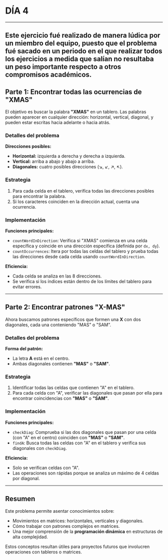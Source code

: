 # DÍA 4
---
Este ejercicio fué realizado de manera lúdica por un miembro del equipo, puesto que el problema fué sacado en un periodo en el que realizar todos los ejercicios a medida que salían no resultaba un peso importante respecto a otros compromisos académicos.
---

## Parte 1: Encontrar todas las ocurrencias de "XMAS"

El objetivo es buscar la palabra **"XMAS"** en un tablero. Las palabras pueden aparecer en cualquier dirección: horizontal, vertical, diagonal, y pueden estar escritas hacia adelante o hacia atrás.

### Detalles del problema

**Direcciones posibles:**
- **Horizontal:** izquierda a derecha y derecha a izquierda.
- **Vertical:** arriba a abajo y abajo a arriba.
- **Diagonales:** cuatro posibles direcciones (↘, ↙, ↗, ↖).

### Estrategia
1. Para cada celda en el tablero, verifica todas las direcciones posibles para encontrar la palabra.
2. Si los caracteres coinciden en la dirección actual, cuenta una ocurrencia.

### Implementación

**Funciones principales:**
- `countWordInDirection`: Verifica si "XMAS" comienza en una celda específica y coincide en una dirección específica (definida por `dx, dy`).
- `countOccurrences`: Itera por todas las celdas del tablero y prueba todas las direcciones desde cada celda usando `countWordInDirection`.

**Eficiencia:**
- Cada celda se analiza en las 8 direcciones.
- Se verifica si los índices están dentro de los límites del tablero para evitar errores.

---

## Parte 2: Encontrar patrones "X-MAS"

Ahora buscamos patrones específicos que formen una **X** con dos diagonales, cada una conteniendo "MAS" o "SAM".

### Detalles del problema

**Forma del patrón:**
- La letra **A** está en el centro.
- Ambas diagonales contienen **"MAS"** o **"SAM"**.

### Estrategia
1. Identificar todas las celdas que contienen "A" en el tablero.
2. Para cada celda con "A", verificar las diagonales que pasan por ella para encontrar coincidencias con **"MAS"** o **"SAM"**.

### Implementación

**Funciones principales:**
- `checkDiag`: Comprueba si las dos diagonales que pasan por una celda (con "A" en el centro) coinciden con **"MAS"** o **"SAM"**.
- `findA`: Busca todas las celdas con "A" en el tablero y verifica sus diagonales con `checkDiag`.

**Eficiencia:**
- Solo se verifican celdas con "A".
- Las operaciones son rápidas porque se analiza un máximo de 4 celdas por diagonal.

---

## Resumen

Este problema permite asentar conocimientos sobre:
- Movimientos en matrices: horizontales, verticales y diagonales.
- Cómo trabajar con patrones complejos en matrices.
- Una mejor comprensión de la **programación dinámica** en estructuras de alta complejidad.

Estos conceptos resultan útiles para proyectos futuros que involucren operaciones con tableros o matrices.
